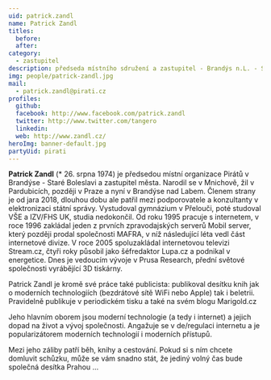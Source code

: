 ```yaml
---
uid: patrick.zandl
name: Patrick Zandl
titles:
  before:
  after:
category:
  - zastupitel
description: předseda místního sdružení a zastupitel - Brandýs n.L. - St. Boleslav
img: people/patrick-zandl.jpg
mail:
  - patrick.zandl@pirati.cz
profiles:
  github:
  facebook: http://www.facebook.com/patrick.zandl
  twitter: http://www.twitter.com/tangero
  linkedin:
  web: http://www.zandl.cz/
heroImg: banner-default.jpg
partyUid: pirati
---
```


**Patrick Zandl** (* 26. srpna 1974) je předsedou místní organizace Pirátů v Brandýse - Staré Boleslavi a zastupitel města. Narodil se v Mnichově, žil v Pardubicích, později v Praze a nyní v Brandýse nad Labem. Členem strany je od jara 2018, dlouhou dobu ale patřil mezi podporovatele a konzultanty v elektronizaci státní správy. Vystudoval gymnázium v Přelouči, poté studoval VŠE a IZV/FHS UK, studia nedokončil. Od roku 1995 pracuje s internetem, v roce 1996 zakládal jeden z prvních zpravodajských serverů Mobil server, který později prodal společnosti MAFRA, v níž následující léta vedl část internetové divize. V roce 2005 spoluzakládal internetovou televizi Stream.cz, čtyři roky působil jako šéfredaktor Lupa.cz a podnikal v energetice. Dnes je vedoucím vývoje v Prusa Research, přední světové společnosti vyrábějící 3D tiskárny.

Patrick Zandl je kromě své práce také publicista: publikoval desítku knih jak o moderních technologiích (bezdrátové sítě WiFi nebo Apple) tak i beletrii. Pravidelně publikuje v periodickém tisku a také na svém blogu Marigold.cz

Jeho hlavním oborem jsou moderní technologie (a tedy i internet) a jejich dopad na život a vývoj společnosti. Angažuje se v de/regulaci internetu a je popularizátorem moderních technologií i moderních přístupů.

Mezi jeho záliby patří běh, knihy a cestování. Pokud si s ním chcete domluvit schůzku, může se vám snadno stát, že jediný volný čas bude společná desítka Prahou …


